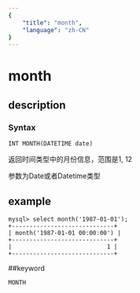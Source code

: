 ```yaml
---
{
    "title": "month",
    "language": "zh-CN"
}
---
```


# month
## description
### Syntax

`INT MONTH(DATETIME date)`


返回时间类型中的月份信息，范围是1, 12

参数为Date或者Datetime类型

## example

```
mysql> select month('1987-01-01');
+-----------------------------+
| month('1987-01-01 00:00:00') |
+-----------------------------+
|                           1 |
+-----------------------------+
```

##keyword

    MONTH
